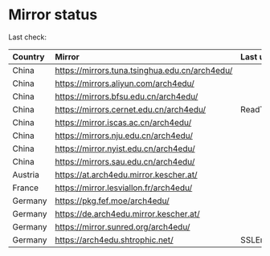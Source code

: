 <script src="./time.js"></script>
# Mirror status
Last check: <script type="text/javascript">localize(1748546289.851189);</script>

|Country|Mirror|Last update|
|:------|:-----|:----------|
|China|https://mirrors.tuna.tsinghua.edu.cn/arch4edu/|<script type="text/javascript">localize(1748501371);</script>|
|China|https://mirrors.aliyun.com/arch4edu/|<script type="text/javascript">localize(1748501371);</script>|
|China|https://mirrors.bfsu.edu.cn/arch4edu/|<script type="text/javascript">localize(1748501371);</script>|
|China|https://mirrors.cernet.edu.cn/arch4edu/|ReadTimeout|
|China|https://mirror.iscas.ac.cn/arch4edu/|<script type="text/javascript">localize(1748501371);</script>|
|China|https://mirrors.nju.edu.cn/arch4edu/|<script type="text/javascript">localize(1748414991);</script>|
|China|https://mirror.nyist.edu.cn/arch4edu/|<script type="text/javascript">localize(1748501371);</script>|
|China|https://mirrors.sau.edu.cn/arch4edu/|<script type="text/javascript">localize(1731653531);</script>|
|Austria|https://at.arch4edu.mirror.kescher.at/|<script type="text/javascript">localize(1748501371);</script>|
|France|https://mirror.lesviallon.fr/arch4edu/|<script type="text/javascript">localize(1748501371);</script>|
|Germany|https://pkg.fef.moe/arch4edu/|<script type="text/javascript">localize(1748501371);</script>|
|Germany|https://de.arch4edu.mirror.kescher.at/|<script type="text/javascript">localize(1748501371);</script>|
|Germany|https://mirror.sunred.org/arch4edu/|<script type="text/javascript">localize(1748501371);</script>|
|Germany|https://arch4edu.shtrophic.net/|SSLError|

<script src="./tablefilter/tablefilter.js"></script>
<script src="./table.js"></script>